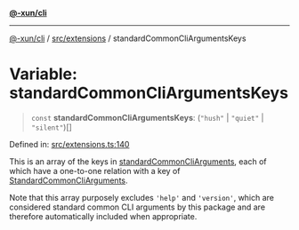 [**@-xun/cli**](../../../README.md)

***

[@-xun/cli](../../../README.md) / [src/extensions](../README.md) / standardCommonCliArgumentsKeys

# Variable: standardCommonCliArgumentsKeys

> `const` **standardCommonCliArgumentsKeys**: (`"hush"` \| `"quiet"` \| `"silent"`)[]

Defined in: [src/extensions.ts:140](https://github.com/Xunnamius/cli-utils/blob/6bb867abfa52659ebcf7604aaf7635e72a00bf51/src/extensions.ts#L140)

This is an array of the keys in [standardCommonCliArguments](standardCommonCliArguments.md), each of
which have a one-to-one relation with a key of
[StandardCommonCliArguments](../type-aliases/StandardCommonCliArguments.md).

Note that this array purposely excludes `'help'` and `'version'`, which are
considered standard common CLI arguments by this package and are therefore
automatically included when appropriate.
